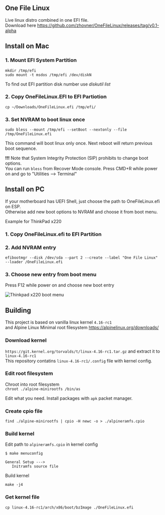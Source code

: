 ## One File Linux
Live linux distro combined in one EFI file.  
Download here https://github.com/zhovner/OneFileLinux/releases/tag/v0.1-alpha


## Install on Mac

### 1. Mount EFI System Partition 
```
mkdir /tmp/efi
sudo mount -t msdos /tmp/efi /dev/diskN
```
To find out EFI partition disk number use *diskutil list*

### 2. Copy OneFileLinux.EFI to EFI Partiotion
`cp ~/Downloads/OneFileLinux.efi /tmp/efi/`


### 3. Set NVRAM to boot linux once
`sudo bless --mount /tmp/efi --setBoot --nextonly --file /tmp/OneFileLinux.efi`

This command will boot linux only once. Next reboot will return previous boot sequence.

**!!!** Note that  System Integrity Protection (SIP) prohibits to change boot options.  
You can run `bless` from Recover Mode console. Press CMD+R while power on and go to "Utilities —> Terminal"

## Install on PC

If your motherboard has UEFI Shell, just choose the path to OneFileLinux.efi on ESP.  
Otherwise add new boot options to NVRAM and choose it from boot menu.  

Example for ThinkPad x220 

### 1. Copy OneFileLinux.efi to EFI Partition

### 2. Add NVRAM entry
`efibootmgr --disk /dev/sda --part 2 --create --label "One File Linux" --loader /OneFileLinux.efi`

### 3. Choose new entry from boot menu
Press F12 while power on and choose new boot entry  

![Thinkpad x220 boot menu](https://habrastorage.org/webt/wv/6f/tm/wv6ftmykf6wncgtkzx7chiiz-cm.png)


## Building
This project is based on vanilla linux kernel `4.16-rc1`  
and Alpine Linux Minimal root filesystem https://alpinelinux.org/downloads/

### Download kernel

`https://git.kernel.org/torvalds/t/linux-4.16-rc1.tar.gz` and extract it to `linux-4.16-rc1`  
This repository contatins `linux-4.16-rc1/.config` file with kernel config.   

### Edit root filesystem

Chroot into root filesystem  
`chroot ./alpine-minirootfs /bin/as`

Edit what you need. Install packages with `apk` packet manager.

### Create cpio file

`find ./alpine-minirootfs | cpio -H newc -o > ./alpineramfs.cpio`

### Build kernel

Edit  path to `alpineramfs.cpio` in kernel config  

```
$ make menuconfig

General Setup --->
   Initramfs source file
```

Build kernel  

`make -j4`

### Get kernel file 

`cp linux-4.16-rc1/arch/x86/boot/bzImage ./OneFileLinux.efi`
